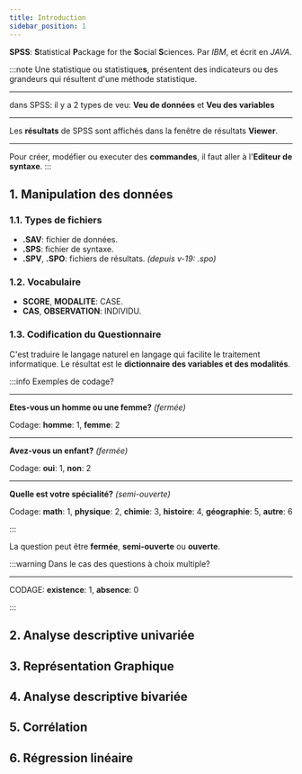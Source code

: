 ```yaml
---
title: Introduction
sidebar_position: 1
---
```


**SPSS**: **S**tatistical **P**ackage for the **S**ocial **S**ciences. Par _IBM_, et écrit en _JAVA_.

:::note
Une statistique ou statistique**s**, présentent des indicateurs ou des grandeurs qui résultent d'une méthode statistique.

---

dans SPSS: il y a 2 types de veu: **Veu de données** et **Veu des variables**

---

Les **résultats** de SPSS sont affichés dans la fenêtre de résultats **Viewer**.

---

Pour créer, modéfier ou executer des **commandes**, il faut aller à l'**Editeur de syntaxe**.
:::

## 1. Manipulation des données

### 1.1. Types de fichiers

- **.SAV**: fichier de données.
- **.SPS**: fichier de syntaxe.
- **.SPV**, **.SPO**: fichiers de résultats. _(depuis v-19: .spo)_

### 1.2. Vocabulaire

- **SCORE**, **MODALITE**: CASE.
- **CAS**, **OBSERVATION**: INDIVIDU.

### 1.3. Codification du Questionnaire

C'est traduire le langage naturel en langage qui facilite le traitement informatique. Le résultat est le **dictionnaire des variables et des modalités**.

:::info
Exemples de codage?

---

**Etes-vous un homme ou une femme?** _(fermée)_

Codage: **homme**: 1, **femme**: 2

---

**Avez-vous un enfant?** _(fermée)_

Codage: **oui**: 1, **non**: 2

---

**Quelle est votre spécialité?** _(semi-ouverte)_

Codage: **math**: 1, **physique**: 2, **chimie**: 3, **histoire**: 4, **géographie**: 5, **autre**: 6

:::

La question peut être **fermée**, **semi-ouverte** ou **ouverte**.

:::warning
Dans le cas des questions à choix multiple?

---

CODAGE: **existence**: 1, **absence**: 0

:::

## 2. Analyse descriptive univariée

## 3. Représentation Graphique

## 4. Analyse descriptive bivariée

## 5. Corrélation

## 6. Régression linéaire
